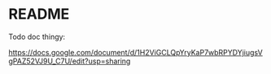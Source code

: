 README
===============================================================================


Todo doc thingy:

https://docs.google.com/document/d/1H2ViGCLQpYryKaP7wbRPYDYjiugsVgPAZ52VJ9U_C7U/edit?usp=sharing
